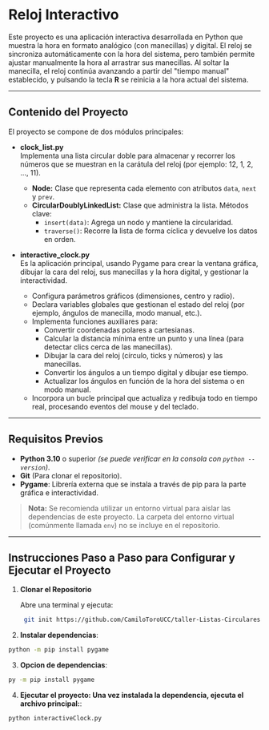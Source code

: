 # Reloj Interactivo 

Este proyecto es una aplicación interactiva desarrollada en Python que muestra la hora en formato analógico (con manecillas) y digital. El reloj se sincroniza automáticamente con la hora del sistema, pero también permite ajustar manualmente la hora al arrastrar sus manecillas. Al soltar la manecilla, el reloj continúa avanzando a partir del "tiempo manual" establecido, y pulsando la tecla **R** se reinicia a la hora actual del sistema.

---

## Contenido del Proyecto

El proyecto se compone de dos módulos principales:

- **clock_list.py**  
  Implementa una lista circular doble para almacenar y recorrer los números que se muestran en la carátula del reloj (por ejemplo: 12, 1, 2, …, 11).  
  - **Node:** Clase que representa cada elemento con atributos `data`, `next` y `prev`.
  - **CircularDoublyLinkedList:** Clase que administra la lista. Métodos clave:
    - `insert(data)`: Agrega un nodo y mantiene la circularidad.
    - `traverse()`: Recorre la lista de forma cíclica y devuelve los datos en orden.

- **interactive_clock.py**  
  Es la aplicación principal, usando Pygame para crear la ventana gráfica, dibujar la cara del reloj, sus manecillas y la hora digital, y gestionar la interactividad.  
  - Configura parámetros gráficos (dimensiones, centro y radio).
  - Declara variables globales que gestionan el estado del reloj (por ejemplo, ángulos de manecilla, modo manual, etc.).
  - Implementa funciones auxiliares para:
    - Convertir coordenadas polares a cartesianas.
    - Calcular la distancia mínima entre un punto y una línea (para detectar clics cerca de las manecillas).
    - Dibujar la cara del reloj (círculo, ticks y números) y las manecillas.
    - Convertir los ángulos a un tiempo digital y dibujar ese tiempo.
    - Actualizar los ángulos en función de la hora del sistema o en modo manual.
  - Incorpora un bucle principal que actualiza y redibuja todo en tiempo real, procesando eventos del mouse y del teclado.

---

## Requisitos Previos

- **Python 3.10** o superior *(se puede verificar en la consola con `python --version`)*.
- **Git** (Para clonar el repositorio).
- **Pygame**: Librería externa que se instala a través de pip para la parte gráfica e interactividad.

> **Nota:** Se recomienda utilizar un entorno virtual para aislar las dependencias de este proyecto. La carpeta del entorno virtual (comúnmente llamada `env`) no se incluye en el repositorio.

---

## Instrucciones Paso a Paso para Configurar y Ejecutar el Proyecto

1. **Clonar el Repositorio**

   Abre una terminal y ejecuta:
   ```bash
    git init https://github.com/CamiloToroUCC/taller-Listas-Circulares-Dobles-.git
   ```


 2. **Instalar dependencias**:
 ```bash
python -m pip install pygame

 ```
 
 3. **Opcion de dependencias**:
 ```bash
py -m pip install pygame
 ```
 
 4. **Ejecutar el proyecto: Una vez instalada la dependencia, ejecuta el archivo principal:**:
 ```bash
 python interactiveClock.py
 ```
